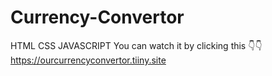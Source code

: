 # Currency-Convertor
HTML CSS JAVASCRIPT
You can watch it by clicking this 👇👇
https://ourcurrencyconvertor.tiiny.site
